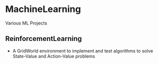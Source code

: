 # MachineLearning
Various ML Projects

## ReinforcementLearning
- A GridWorld environment to implement and test algorithms to solve State-Value and Action-Value problems
